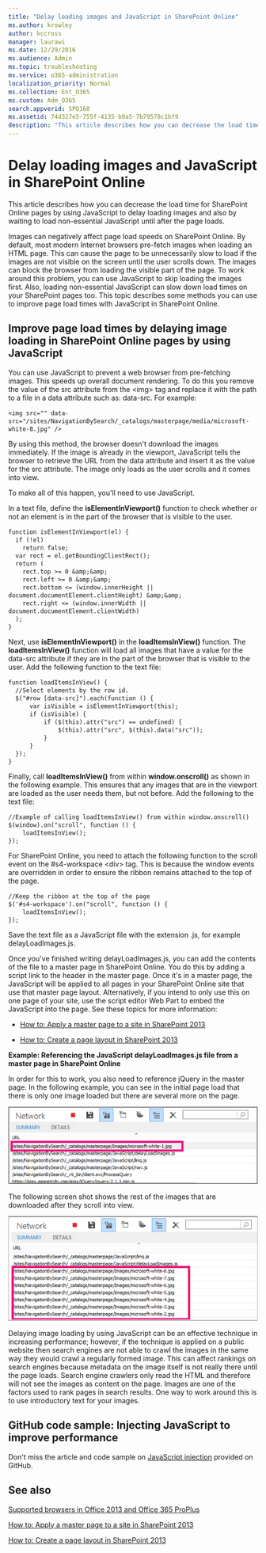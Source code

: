 ```yaml
---
title: "Delay loading images and JavaScript in SharePoint Online"
ms.author: krowley
author: kccross
manager: laurawi
ms.date: 12/29/2016
ms.audience: Admin
ms.topic: troubleshooting
ms.service: o365-administration
localization_priority: Normal
ms.collection: Ent_O365
ms.custom: Adm_O365
search.appverid: SPO160
ms.assetid: 74d327e5-755f-4135-b9a5-7b79578c1bf9
description: "This article describes how you can decrease the load time for SharePoint Online pages by using JavaScript to delay loading images and also by waiting to load non-essential JavaScript until after the page loads."
---
```


# Delay loading images and JavaScript in SharePoint Online

This article describes how you can decrease the load time for SharePoint Online pages by using JavaScript to delay loading images and also by waiting to load non-essential JavaScript until after the page loads. 
  
Images can negatively affect page load speeds on SharePoint Online. By default, most modern Internet browsers pre-fetch images when loading an HTML page. This can cause the page to be unnecessarily slow to load if the images are not visible on the screen until the user scrolls down. The images can block the browser from loading the visible part of the page. To work around this problem, you can use JavaScript to skip loading the images first. Also, loading non-essential JavaScript can slow down load times on your SharePoint pages too. This topic describes some methods you can use to improve page load times with JavaScript in SharePoint Online. 
  
## Improve page load times by delaying image loading in SharePoint Online pages by using JavaScript

You can use JavaScript to prevent a web browser from pre-fetching images. This speeds up overall document rendering. To do this you remove the value of the src attribute from the \<img\> tag and replace it with the path to a file in a data attribute such as: data-src. For example:
  
```
<img src="" data-src="/sites/NavigationBySearch/_catalogs/masterpage/media/microsoft-white-8.jpg" />
```

By using this method, the browser doesn't download the images immediately. If the image is already in the viewport, JavaScript tells the browser to retrieve the URL from the data attribute and insert it as the value for the src attribute. The image only loads as the user scrolls and it comes into view.
  
To make all of this happen, you'll need to use JavaScript.
  
In a text file, define the **isElementInViewport()** function to check whether or not an element is in the part of the browser that is visible to the user. 
  
```
function isElementInViewport(el) {
  if (!el)
    return false;
  var rect = el.getBoundingClientRect();
  return (
    rect.top >= 0 &amp;&amp;
    rect.left >= 0 &amp;&amp;
    rect.bottom <= (window.innerHeight || document.documentElement.clientHeight) &amp;&amp;
    rect.right <= (window.innerWidth || document.documentElement.clientWidth) 
  );
}

```

Next, use **isElementInViewport()** in the **loadItemsInView()** function. The **loadItemsInView()** function will load all images that have a value for the data-src attribute if they are in the part of the browser that is visible to the user. Add the following function to the text file: 
  
```
function loadItemsInView() {
  //Select elements by the row id.
  $("#row [data-src]").each(function () {
      var isVisible = isElementInViewport(this);
      if (isVisible) {
          if ($(this).attr("src") == undefined) {
              $(this).attr("src", $(this).data("src"));
          }
      }
  });
}
```

Finally, call **loadItemsInView()** from within **window.onscroll()** as shown in the following example. This ensures that any images that are in the viewport are loaded as the user needs them, but not before. Add the following to the text file: 
  
```
//Example of calling loadItemsInView() from within window.onscroll()
$(window).on("scroll", function () {
    loadItemsInView();
});

```

For SharePoint Online, you need to attach the following function to the scroll event on the #s4-workspace \<div\> tag. This is because the window events are overridden in order to ensure the ribbon remains attached to the top of the page.
  
```
//Keep the ribbon at the top of the page
$('#s4-workspace').on("scroll", function () {
    loadItemsInView();
});
```

Save the text file as a JavaScript file with the extension .js, for example delayLoadImages.js.
  
Once you've finished writing delayLoadImages.js, you can add the contents of the file to a master page in SharePoint Online. You do this by adding a script link to the header in the master page. Once it's in a master page, the JavaScript will be applied to all pages in your SharePoint Online site that use that master page layout. Alternatively, if you intend to only use this on one page of your site, use the script editor Web Part to embed the JavaScript into the page. See these topics for more information:
  
- [How to: Apply a master page to a site in SharePoint 2013](https://go.microsoft.com/fwlink/p/?LinkId=525627)
    
- [How to: Create a page layout in SharePoint 2013](https://go.microsoft.com/fwlink/p/?LinkId=525628)
    
 **Example: Referencing the JavaScript delayLoadImages.js file from a master page in SharePoint Online**
  
In order for this to work, you also need to reference jQuery in the master page. In the following example, you can see in the initial page load that there is only one image loaded but there are several more on the page.
  
![Screenshot showing one image loaded on page](media/3d177ddb-67e5-43a7-b327-c9f9566ca937.png)
  
The following screen shot shows the rest of the images that are downloaded after they scroll into view.
  
![Screenshot showing several images loaded on page](media/95eb2b14-f6a1-4eac-a5cb-96097e49514c.png)
  
Delaying image loading by using JavaScript can be an effective technique in increasing performance; however, if the technique is applied on a public website then search engines are not able to crawl the images in the same way they would crawl a regularly formed image. This can affect rankings on search engines because metadata on the image itself is not really there until the page loads. Search engine crawlers only read the HTML and therefore will not see the images as content on the page. Images are one of the factors used to rank pages in search results. One way to work around this is to use introductory text for your images.
  
## GitHub code sample: Injecting JavaScript to improve performance

Don't miss the article and code sample on [JavaScript injection](https://go.microsoft.com/fwlink/p/?LinkId=524759) provided on GitHub. 
  
## See also

[Supported browsers in Office 2013 and Office 365 ProPlus](https://support.office.com/article/57342811-0dc4-4316-b773-20082ced8a82)
  
[How to: Apply a master page to a site in SharePoint 2013](https://go.microsoft.com/fwlink/p/?LinkId=525627)
  
[How to: Create a page layout in SharePoint 2013](https://go.microsoft.com/fwlink/p/?LinkId=525628)

